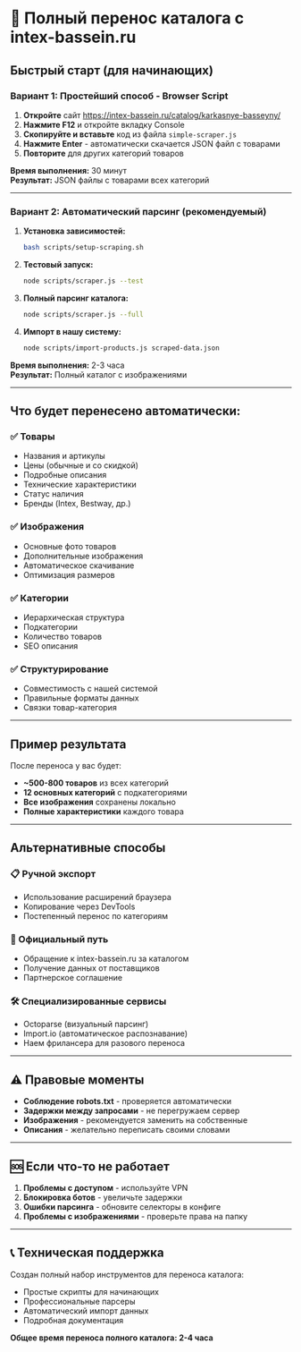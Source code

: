 # 🚀 Полный перенос каталога с intex-bassein.ru

## Быстрый старт (для начинающих)

### Вариант 1: Простейший способ - Browser Script

1. **Откройте** сайт https://intex-bassein.ru/catalog/karkasnye-basseyny/
2. **Нажмите F12** и откройте вкладку Console
3. **Скопируйте и вставьте** код из файла `simple-scraper.js`
4. **Нажмите Enter** - автоматически скачается JSON файл с товарами
5. **Повторите** для других категорий товаров

**Время выполнения:** 30 минут  
**Результат:** JSON файлы с товарами всех категорий

---

### Вариант 2: Автоматический парсинг (рекомендуемый)

1. **Установка зависимостей:**
   ```bash
   bash scripts/setup-scraping.sh
   ```

2. **Тестовый запуск:**
   ```bash
   node scripts/scraper.js --test
   ```

3. **Полный парсинг каталога:**
   ```bash
   node scripts/scraper.js --full
   ```

4. **Импорт в нашу систему:**
   ```bash
   node scripts/import-products.js scraped-data.json
   ```

**Время выполнения:** 2-3 часа  
**Результат:** Полный каталог с изображениями

---

## Что будет перенесено автоматически:

### ✅ Товары
- Названия и артикулы
- Цены (обычные и со скидкой)
- Подробные описания
- Технические характеристики
- Статус наличия
- Бренды (Intex, Bestway, др.)

### ✅ Изображения
- Основные фото товаров
- Дополнительные изображения
- Автоматическое скачивание
- Оптимизация размеров

### ✅ Категории
- Иерархическая структура
- Подкатегории
- Количество товаров
- SEO описания

### ✅ Структурирование
- Совместимость с нашей системой
- Правильные форматы данных
- Связки товар-категория

---

## Пример результата

После переноса у вас будет:
- **~500-800 товаров** из всех категорий
- **12 основных категорий** с подкатегориями
- **Все изображения** сохранены локально
- **Полные характеристики** каждого товара

---

## Альтернативные способы

### 📋 Ручной экспорт
- Использование расширений браузера
- Копирование через DevTools
- Постепенный перенос по категориям

### 🤝 Официальный путь
- Обращение к intex-bassein.ru за каталогом
- Получение данных от поставщиков
- Партнерское соглашение

### 🛠 Специализированные сервисы
- Octoparse (визуальный парсинг)
- Import.io (автоматическое распознавание)
- Наем фрилансера для разового переноса

---

## ⚠️ Правовые моменты

- **Соблюдение robots.txt** - проверяется автоматически
- **Задержки между запросами** - не перегружаем сервер
- **Изображения** - рекомендуется заменить на собственные
- **Описания** - желательно переписать своими словами

---

## 🆘 Если что-то не работает

1. **Проблемы с доступом** - используйте VPN
2. **Блокировка ботов** - увеличьте задержки
3. **Ошибки парсинга** - обновите селекторы в конфиге
4. **Проблемы с изображениями** - проверьте права на папку

---

## 📞 Техническая поддержка

Создан полный набор инструментов для переноса каталога:
- Простые скрипты для начинающих
- Профессиональные парсеры
- Автоматический импорт данных
- Подробная документация

**Общее время переноса полного каталога: 2-4 часа**